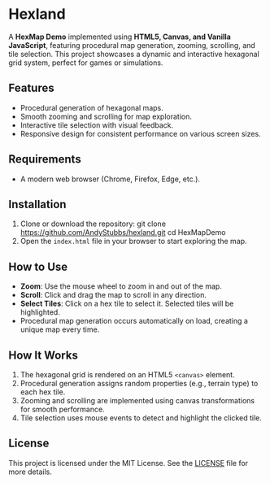 # Hexland

A **HexMap Demo** implemented using **HTML5, Canvas, and Vanilla JavaScript**, featuring procedural map generation, zooming, scrolling, and tile selection. This project showcases a dynamic and interactive hexagonal grid system, perfect for games or simulations.

## Features
- Procedural generation of hexagonal maps.
- Smooth zooming and scrolling for map exploration.
- Interactive tile selection with visual feedback.
- Responsive design for consistent performance on various screen sizes.

## Requirements
- A modern web browser (Chrome, Firefox, Edge, etc.).

## Installation
1. Clone or download the repository:
   git clone https://github.com/AndyStubbs/hexland.git 
   cd HexMapDemo
2. Open the `index.html` file in your browser to start exploring the map.

## How to Use
- **Zoom**: Use the mouse wheel to zoom in and out of the map.
- **Scroll**: Click and drag the map to scroll in any direction.
- **Select Tiles**: Click on a hex tile to select it. Selected tiles will be highlighted.
- Procedural map generation occurs automatically on load, creating a unique map every time.

## How It Works
1. The hexagonal grid is rendered on an HTML5 `<canvas>` element.
2. Procedural generation assigns random properties (e.g., terrain type) to each hex tile.
3. Zooming and scrolling are implemented using canvas transformations for smooth performance.
4. Tile selection uses mouse events to detect and highlight the clicked tile.

## License
This project is licensed under the MIT License. See the [LICENSE](LICENSE) file for more details.
